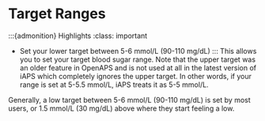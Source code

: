 # Target Ranges
:::{admonition} Highlights
:class: important
- Set your lower target between 5-6 mmol/L (90-110 mg/dL)
:::
This allows you to set your target blood sugar range. Note that the upper target was an older feature in OpenAPS and is not used at all in the latest version of iAPS which completely ignores the upper target. In other words, if your range is set at 5-5.5 mmol/L, iAPS treats it as 5-5 mmol/L.

Generally, a low target between 5-6 mmol/L (90-110 mg/dL) is set by most users, or 1.5 mmol/L (30 mg/dL) above where they start feeling a low.
